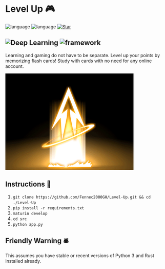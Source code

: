 # Level Up 🎮

![language](https://img.shields.io/badge/language-python3.9-yellow?style=plastic&logo=appveyor)
![language](https://img.shields.io/badge/language-Rust-maroon?style=plastic&logo=appveyor)
[![Star](https://img.shields.io/github/stars/Fennec2000GH/FinCompute.svg?logo=github&style=social)](https://gitHub.com/Fennec2000GH/Level-Up)

![Deep Learning](https://img.shields.io/badge/Rust%20Bindings-PyO3-lightgray?style=for-the-badge&logo=appveyor)
![framework](https://img.shields.io/badge/framework-Kivy-black?style=for-the-badge&logo=appveyor)
----------------------------------------------------------------------------------------------------

Learning and gaming do not have to be separate. Level up your points by memorizing flash cards! Study with cards with no need for any online account. 

![thumbnail](https://raw.githubusercontent.com/Fennec2000GH/Level-Up/main/media/thumbnail.gif)

## Instructions 📝
1. `git clone https://github.com/Fennec2000GH/Level-Up.git && cd ./Level-Up`
2. `pip install -r requirements.txt`
3. `maturin develop`
4. `cd src`
5. `python app.py`

## Friendly Warning 🛎️
This assumes you have stable or recent versions of Python 3 and Rust installed already.
